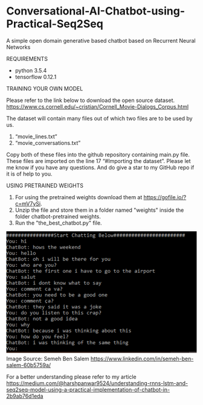 # Conversational-AI-Chatbot-using-Practical-Seq2Seq
A simple open domain generative based chatbot based on Recurrent Neural Networks

REQUIREMENTS

- python 3.5.4
- tensorflow 0.12.1

TRAINING YOUR OWN MODEL

Please refer to the link below to download the open source dataset.
https://www.cs.cornell.edu/~cristian/Cornell_Movie-Dialogs_Corpus.html

The dataset will contain many files out of which two files are to be used by us.
1. “movie_lines.txt”
2. “movie_conversations.txt”

Copy both of these files into the github repository containing main.py file.
These files are imported on the line 17 “#Importing the dataset”.
Please let me know if you have any questions. And do give a star to my GitHub repo if it is of help to you.

USING PRETRAINED WEIGHTS

1. For using the pretrained weights download them at https://gofile.io/?c=mV7ySi.
2. Unzip the file and store them in a folder named "weights" inside the folder chatbot-pretrained weights.
3. Run the "the_best_chatbot.py" file.

![Source: Semeh Ben Salem](chat.png)
Image Source: Semeh Ben Salem https://www.linkedin.com/in/semeh-ben-salem-60b5759a/ 

For a better understanding please refer to my article https://medium.com/@harshpanwar9524/understanding-rnns-lstm-and-seq2seq-model-using-a-practical-implementation-of-chatbot-in-2b9ab76d1eda

